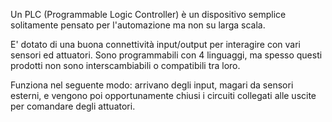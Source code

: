 Un PLC (Programmable Logic Controller) è un dispositivo semplice solitamente pensato per l'automazione ma non su larga scala. 

E' dotato di una buona connettività input/output per interagire con vari sensori ed attuatori. Sono programmabili con 4 linguaggi, ma spesso questi prodotti non sono interscambiabili o compatibili tra loro.

Funziona nel seguente modo: arrivano degli input, magari da sensori esterni, e vengono poi opportunamente chiusi i circuiti collegati alle uscite per comandare degli attuatori.